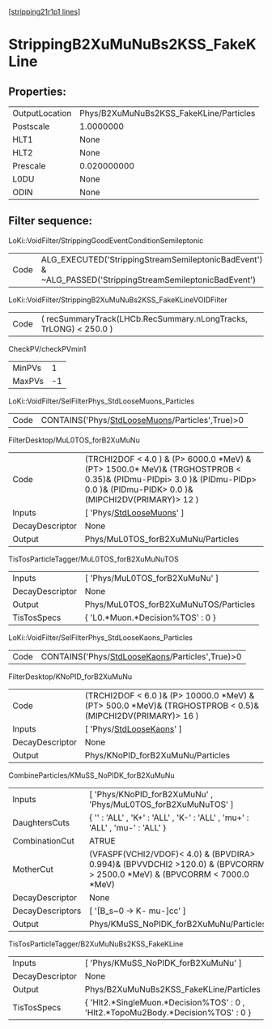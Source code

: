 [[stripping21r1p1 lines]](./stripping21r1p1-index)

# StrippingB2XuMuNuBs2KSS_FakeKLine

## Properties:

|                |                                         |
|----------------|-----------------------------------------|
| OutputLocation | Phys/B2XuMuNuBs2KSS_FakeKLine/Particles |
| Postscale      | 1.0000000                               |
| HLT1           | None                                    |
| HLT2           | None                                    |
| Prescale       | 0.020000000                             |
| L0DU           | None                                    |
| ODIN           | None                                    |

## Filter sequence:

LoKi::VoidFilter/StrippingGoodEventConditionSemileptonic

|      |                                                                                                          |
|------|----------------------------------------------------------------------------------------------------------|
| Code | ALG_EXECUTED('StrippingStreamSemileptonicBadEvent') & ~ALG_PASSED('StrippingStreamSemileptonicBadEvent') |

LoKi::VoidFilter/StrippingB2XuMuNuBs2KSS_FakeKLineVOIDFilter

|      |                                                                   |
|------|-------------------------------------------------------------------|
| Code | ( recSummaryTrack(LHCb.RecSummary.nLongTracks, TrLONG) \< 250.0 ) |

CheckPV/checkPVmin1

|        |     |
|--------|-----|
| MinPVs | 1   |
| MaxPVs | -1  |

LoKi::VoidFilter/SelFilterPhys_StdLooseMuons_Particles

|      |                                                                                                     |
|------|-----------------------------------------------------------------------------------------------------|
| Code | CONTAINS('Phys/[StdLooseMuons](./stripping21r1p1-commonparticles-stdloosemuons)/Particles',True)\>0 |

FilterDesktop/MuL0TOS_forB2XuMuNu

|                 |                                                                                                                                                                                   |
|-----------------|-----------------------------------------------------------------------------------------------------------------------------------------------------------------------------------|
| Code            | (TRCHI2DOF \< 4.0 ) & (P\> 6000.0 \*MeV) & (PT\> 1500.0\* MeV)& (TRGHOSTPROB \< 0.35)& (PIDmu-PIDpi\> 3.0 )& (PIDmu-PIDp\> 0.0 )& (PIDmu-PIDK\> 0.0 )& (MIPCHI2DV(PRIMARY)\> 12 ) |
| Inputs          | [ 'Phys/[StdLooseMuons](./stripping21r1p1-commonparticles-stdloosemuons)' ]                                                                                                     |
| DecayDescriptor | None                                                                                                                                                                              |
| Output          | Phys/MuL0TOS_forB2XuMuNu/Particles                                                                                                                                                |

TisTosParticleTagger/MuL0TOS_forB2XuMuNuTOS

|                 |                                       |
|-----------------|---------------------------------------|
| Inputs          | [ 'Phys/MuL0TOS_forB2XuMuNu' ]      |
| DecayDescriptor | None                                  |
| Output          | Phys/MuL0TOS_forB2XuMuNuTOS/Particles |
| TisTosSpecs     | { 'L0.\*Muon.\*Decision%TOS' : 0 }    |

LoKi::VoidFilter/SelFilterPhys_StdLooseKaons_Particles

|      |                                                                                                     |
|------|-----------------------------------------------------------------------------------------------------|
| Code | CONTAINS('Phys/[StdLooseKaons](./stripping21r1p1-commonparticles-stdloosekaons)/Particles',True)\>0 |

FilterDesktop/KNoPID_forB2XuMuNu

|                 |                                                                                                                 |
|-----------------|-----------------------------------------------------------------------------------------------------------------|
| Code            | (TRCHI2DOF \< 6.0 )& (P\> 10000.0 \*MeV) & (PT\> 500.0 \*MeV)& (TRGHOSTPROB \< 0.5)& (MIPCHI2DV(PRIMARY)\> 16 ) |
| Inputs          | [ 'Phys/[StdLooseKaons](./stripping21r1p1-commonparticles-stdloosekaons)' ]                                   |
| DecayDescriptor | None                                                                                                            |
| Output          | Phys/KNoPID_forB2XuMuNu/Particles                                                                               |

CombineParticles/KMuSS_NoPIDK_forB2XuMuNu

|                  |                                                                                                                               |
|------------------|-------------------------------------------------------------------------------------------------------------------------------|
| Inputs           | [ 'Phys/KNoPID_forB2XuMuNu' , 'Phys/MuL0TOS_forB2XuMuNuTOS' ]                                                               |
| DaughtersCuts    | { '' : 'ALL' , 'K+' : 'ALL' , 'K-' : 'ALL' , 'mu+' : 'ALL' , 'mu-' : 'ALL' }                                                  |
| CombinationCut   | ATRUE                                                                                                                         |
| MotherCut        | (VFASPF(VCHI2/VDOF)\< 4.0) & (BPVDIRA\> 0.994)& (BPVVDCHI2 \>120.0) & (BPVCORRM \> 2500.0 \*MeV) & (BPVCORRM \< 7000.0 \*MeV) |
| DecayDescriptor  | None                                                                                                                          |
| DecayDescriptors | [ '[B_s~0 -\> K- mu-]cc' ]                                                                                                |
| Output           | Phys/KMuSS_NoPIDK_forB2XuMuNu/Particles                                                                                       |

TisTosParticleTagger/B2XuMuNuBs2KSS_FakeKLine

|                 |                                                                                      |
|-----------------|--------------------------------------------------------------------------------------|
| Inputs          | [ 'Phys/KMuSS_NoPIDK_forB2XuMuNu' ]                                                |
| DecayDescriptor | None                                                                                 |
| Output          | Phys/B2XuMuNuBs2KSS_FakeKLine/Particles                                              |
| TisTosSpecs     | { 'Hlt2.\*SingleMuon.\*Decision%TOS' : 0 , 'Hlt2.\*TopoMu2Body.\*Decision%TOS' : 0 } |
